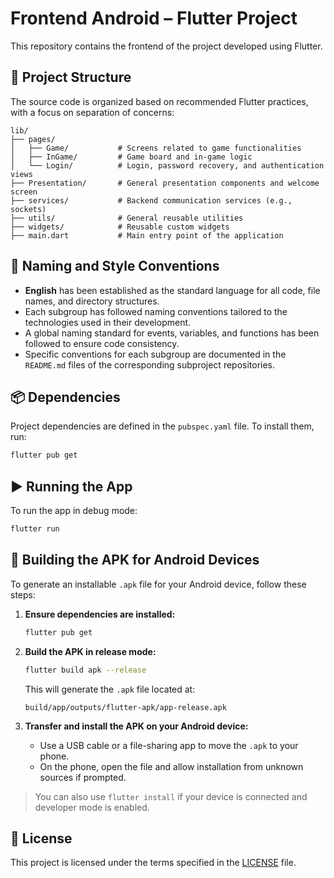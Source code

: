 # Frontend Android – Flutter Project

This repository contains the frontend of the project developed using Flutter.

## 📁 Project Structure

The source code is organized based on recommended Flutter practices, with a focus on separation of concerns:

```
lib/
├── pages/
│   ├── Game/           # Screens related to game functionalities
│   ├── InGame/         # Game board and in-game logic
│   └── Login/          # Login, password recovery, and authentication views
├── Presentation/       # General presentation components and welcome screen
├── services/           # Backend communication services (e.g., sockets)
├── utils/              # General reusable utilities
├── widgets/            # Reusable custom widgets
├── main.dart           # Main entry point of the application
```

## 🧾 Naming and Style Conventions

- **English** has been established as the standard language for all code, file names, and directory structures.
- Each subgroup has followed naming conventions tailored to the technologies used in their development.
- A global naming standard for events, variables, and functions has been followed to ensure code consistency.
- Specific conventions for each subgroup are documented in the `README.md` files of the corresponding subproject repositories.

## 📦 Dependencies

Project dependencies are defined in the `pubspec.yaml` file. To install them, run:

```bash
flutter pub get
```

## ▶️ Running the App

To run the app in debug mode:

```bash
flutter run
```

## 📱 Building the APK for Android Devices

To generate an installable `.apk` file for your Android device, follow these steps:

1. **Ensure dependencies are installed:**

   ```bash
   flutter pub get
   ```

2. **Build the APK in release mode:**

   ```bash
   flutter build apk --release
   ```

   This will generate the `.apk` file located at:

   ```
   build/app/outputs/flutter-apk/app-release.apk
   ```

3. **Transfer and install the APK on your Android device:**

   - Use a USB cable or a file-sharing app to move the `.apk` to your phone.
   - On the phone, open the file and allow installation from unknown sources if prompted.

> You can also use `flutter install` if your device is connected and developer mode is enabled.

## 📄 License

This project is licensed under the terms specified in the [LICENSE](./LICENSE) file.
